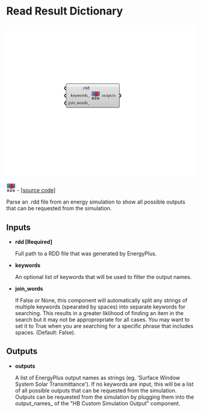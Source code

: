 # Read Result Dictionary

![](../../.gitbook/assets/Read_Result_Dictionary.png)

![](../../.gitbook/assets/Read_Result_Dictionary%20%281%29.png) - [\[source code\]](https://github.com/ladybug-tools/honeybee-grasshopper-energy/blob/master/honeybee_grasshopper_energy/src//HB%20Read%20Result%20Dictionary.py)

Parse an .rdd file from an energy simulation to show all possible outputs that can be requested from the simulation.

## Inputs

* **rdd \[Required\]**

  Full path to a RDD file that was generated by EnergyPlus. 

* **keywords**

  An optional list of keywords that will be used to filter the output names. 

* **join\_words**

  If False or None, this component will automatically split any strings of multiple keywords \(spearated by spaces\) into separate keywords for searching. This results in a greater liklihood of finding an item in the search but it may not be appropropriate for all cases. You may want to set it to True when you are searching for a specific phrase that includes spaces. \(Default: False\). 

## Outputs

* **outputs**

  A list of EnergyPlus output names as strings \(eg. 'Surface Window System Solar Transmittance'\). If no keywords are input, this will be a list of all possible outputs that can be requested from the simulation. Outputs can be requested from the simulation by plugging them into the output_names_ of the "HB Custom Simulation Output" component. 

